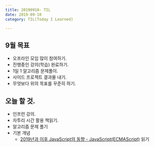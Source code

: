 ```yaml
---
title: 20190910- TIL
date: 2019-09-10
category: TIL(Today I Learned)

---
```


## 9월 목표

- 오프라인 모임 많이 참여하기.
- 진행중인 강의(학습) 완료하기.
- 1일 1 알고리즘 문제풀이.
- 사이드 프로젝트 결과물 내기.
- 무엇보다 위의 목표를 꾸준히 하기.

## 오늘 할 것.

- 인프런 강의.
- 자투리 시간 활용 책읽기.
- 알고리즘 문제 풀기
- 기본 개념 
  - [2019년과 이후 JavaScript의 동향 - JavaScript(ECMAScript)](https://d2.naver.com/helloworld/4007447) 읽기

